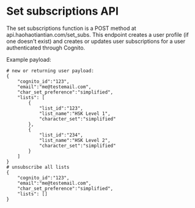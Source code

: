 # Set subscriptions API

The set subscriptions function is a POST method at api.haohaotiantian.com/set_subs.
This endpoint creates a user profile (if one doesn't exist) and creates or updates user subscriptions for a user authenticated through Cognito.

Example payload:
````
# new or returning user payload:
{
    "cognito_id":"123",
    "email":"me@testemail.com",
    "char_set_preference":"simplified",
    "lists": [
        {
            "list_id":"123",
            "list_name":"HSK Level 1",
            "character_set":"simplified"
        },
        {
            "list_id":"234",
            "list_name":"HSK Level 2",
            "character_set":"simplified"
        }
    ]
}
# unsubscribe all lists
{
    "cognito_id":"123",
    "email":"me@testemail.com",
    "char_set_preference":"simplified",
    "lists": []
}
````